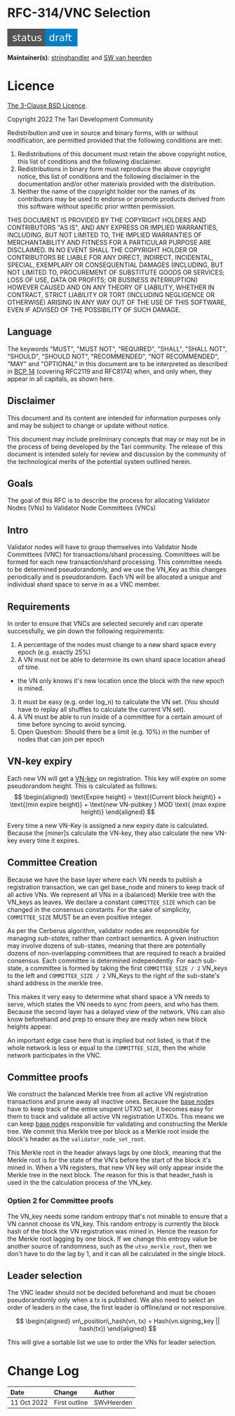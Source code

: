 # RFC-314/VNC Selection


![status: draft](theme/images/status-draft.svg)

**Maintainer(s)**: [stringhandler](https://github.com/stringhandler) and [SW van heerden](https://github.com/SWvheerden)

# Licence

[The 3-Clause BSD Licence](https://opensource.org/licenses/BSD-3-Clause).

Copyright 2022 The Tari Development Community

Redistribution and use in source and binary forms, with or without modification, are permitted provided that the
following conditions are met:

1. Redistributions of this document must retain the above copyright notice, this list of conditions and the following
   disclaimer.
2. Redistributions in binary form must reproduce the above copyright notice, this list of conditions and the following
   disclaimer in the documentation and/or other materials provided with the distribution.
3. Neither the name of the copyright holder nor the names of its contributors may be used to endorse or promote products
   derived from this software without specific prior written permission.

THIS DOCUMENT IS PROVIDED BY THE COPYRIGHT HOLDERS AND CONTRIBUTORS "AS IS", AND ANY EXPRESS OR IMPLIED WARRANTIES,
INCLUDING, BUT NOT LIMITED TO, THE IMPLIED WARRANTIES OF MERCHANTABILITY AND FITNESS FOR A PARTICULAR PURPOSE ARE
DISCLAIMED. IN NO EVENT SHALL THE COPYRIGHT HOLDER OR CONTRIBUTORS BE LIABLE FOR ANY DIRECT, INDIRECT, INCIDENTAL,
SPECIAL, EXEMPLARY OR CONSEQUENTIAL DAMAGES (INCLUDING, BUT NOT LIMITED TO, PROCUREMENT OF SUBSTITUTE GOODS OR
SERVICES; LOSS OF USE, DATA OR PROFITS; OR BUSINESS INTERRUPTION) HOWEVER CAUSED AND ON ANY THEORY OF LIABILITY,
WHETHER IN CONTRACT, STRICT LIABILITY OR TORT (INCLUDING NEGLIGENCE OR OTHERWISE) ARISING IN ANY WAY OUT OF THE USE OF
THIS SOFTWARE, EVEN IF ADVISED OF THE POSSIBILITY OF SUCH DAMAGE.

## Language

The keywords "MUST", "MUST NOT", "REQUIRED", "SHALL", "SHALL NOT", "SHOULD", "SHOULD NOT", "RECOMMENDED", 
"NOT RECOMMENDED", "MAY" and "OPTIONAL" in this document are to be interpreted as described in 
[BCP 14](https://tools.ietf.org/html/bcp14) (covering RFC2119 and RFC8174) when, and only when, they appear in all capitals, as 
shown here.

## Disclaimer

This document and its content are intended for information purposes only and may be subject to change or update
without notice.

This document may include preliminary concepts that may or may not be in the process of being developed by the Tari
community. The release of this document is intended solely for review and discussion by the community of the
technological merits of the potential system outlined herein.

## Goals
The goal of this RFC is to describe the process for allocating Validator Nodes (VNs) to Validator Node Committees (VNCs)

## Intro
Validator nodes will have to group themselves into Validator Node Committees (VNC) for transactions/shard processing. Committees will be formed for each new transaction/shard processing. This committee needs to be determined pseudorandomly, and we use the VN_Key as this changes periodically and is pseudorandom. Each VN will be allocated a unique and individual shard space to serve in as a VNC member. 

## Requirements
In order to ensure that VNCs are selected securely and can operate successfully, we pin down the following requirements:
1. A percentage of the nodes must change to a new shard space every epoch (e.g.  exactly 25%)
2. A VN must not be able to determine its own shard space location ahead of time.
 - the VN only knows it's new location once the block with the new epoch is mined.
3. It must be easy (e.g. order log_n) to calculate the VN set. (You should have to replay all shuffles to calculate the current VN set).
4. A VN must be able to run inside of a committee for a certain amount of time before syncing to avoid syncing.
5. Open Question: Should there be a limit (e.g. 10%) in the number of nodes that can join per epoch

## VN-key expiry
Each new VN will get a [VN-key] on registration. This key will expire on some pseudorandom height. This is calculated as follows:
$$
\begin{aligned}
\text{Expire height} = \text{(Current block height)} +  \text{(min expire height)} + \text{new VN-pubkey } MOD \text{ (max expire height)}
\end{aligned}
$$

Every time a new VN-Key is assigned a new expiry date is calculated. Because the [miner]s calculate the VN-key, they also calculate the new VN-key every time
it expires.

## Committee Creation
Because we have the base layer where each VN needs to publish a registration transaction, we can get base_node and miners to keep track of all active VNs. We represent all VNs in a (balanced) Merkle tree with the VN_keys as leaves. We declare a constant `COMMITTEE_SIZE` which can be changed in the consensus constants.
For the sake of simplicity, `COMMITTEE_SIZE` MUST be an even positive integer.

As per the Cerberus algorithm, validator nodes are responsible for managing _sub-states_, rather than contract semantics. 
A given instruction may involve dozens of sub-states, meaning that there are potentially dozens of non-overlapping committees that are required to reach a braided consensus.
Each committee is determined independently. For each sub-state, a committee is formed by taking the first  `COMMITTEE_SIZE / 2` VN_keys to the left and `COMMITTEE_SIZE / 2` VN_Keys to the right of the sub-state's shard address in the merkle tree.

This makes it very easy to determine what shard space a VN needs to serve, which states the VN needs to sync from peers, and who has them. Because the
second layer has a delayed view of the network. VNs can also know beforehand and prep to ensure they are ready when new block heights appear. 

An important edge case here that is implied but not listed, is that if the whole network is less or equal to the `COMMITTEE_SIZE`, then the whole network participates in the VNC.

## Committee proofs
We construct the balanced Merkle tree from all active VN registration transactions and prune away all inactive ones. Because the [base node]s have to keep track
of the entire unspent UTXO set, it becomes easy for them to track and validate all active VN registration UTXOs. This means we can keep [base node]s 
responsible for validating and constructing the Merkle tree. We commit this Merkle tree per block as a Merkle root inside the block's header as the `validator_node_set_root`. 

This Merkle root in the header always lags by one block, meaning that the Merkle root is for the state of the VN's before the start of the block it's mined in. 
When a VN registers, that new VN key will only appear inside the Merkle tree in the next block. The reason for this is that header_hash is used in the
the calculation process of the VN_key. 

### Option 2 for Committee proofs
The VN_key needs some random entropy that's not minable to ensure that a VN cannot choose its VN_key. This random entropy is currently the block hash of the
block the VN registration was mined in. Hence the reason for the Merkle root lagging by one block. If we change this entropy value be another source of 
randomness, such as the `utxo_merkle_root`, then we don't have to do the lag by 1, and it can all be calculated in the single block.

## Leader selection
The VNC leader should not be decided beforehand and must be chosen pseudorandomly only when a tx is published. We also need to select an order of leaders
in the case, the first leader is offline/and or not responsive.

$$
\begin{aligned}
vn\_position\_hash(vn, tx) = Hash(vn.signing_key || hash(tx))
\end{aligned}
$$

This will give a sortable list we use to order the VNs for leader selection.

# Change Log

| Date        | Change              | Author    |
|:------------|:--------------------|:----------|
| 11 Oct 2022 | First outline       | SWvHeerden|


[base node]: Glossary.md#base-node
[VN-key]: RFC-0313_VNRegistration.md#XXXX